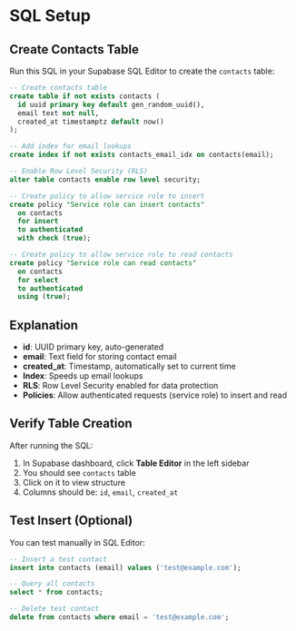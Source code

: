 # SQL Setup

## Create Contacts Table

Run this SQL in your Supabase SQL Editor to create the `contacts` table:

```sql
-- Create contacts table
create table if not exists contacts (
  id uuid primary key default gen_random_uuid(),
  email text not null,
  created_at timestamptz default now()
);

-- Add index for email lookups
create index if not exists contacts_email_idx on contacts(email);

-- Enable Row Level Security (RLS)
alter table contacts enable row level security;

-- Create policy to allow service role to insert
create policy "Service role can insert contacts"
  on contacts
  for insert
  to authenticated
  with check (true);

-- Create policy to allow service role to read contacts
create policy "Service role can read contacts"
  on contacts
  for select
  to authenticated
  using (true);
```

## Explanation

- **id**: UUID primary key, auto-generated
- **email**: Text field for storing contact email
- **created_at**: Timestamp, automatically set to current time
- **Index**: Speeds up email lookups
- **RLS**: Row Level Security enabled for data protection
- **Policies**: Allow authenticated requests (service role) to insert and read

## Verify Table Creation

After running the SQL:

1. In Supabase dashboard, click **Table Editor** in the left sidebar
2. You should see `contacts` table
3. Click on it to view structure
4. Columns should be: `id`, `email`, `created_at`

## Test Insert (Optional)

You can test manually in SQL Editor:

```sql
-- Insert a test contact
insert into contacts (email) values ('test@example.com');

-- Query all contacts
select * from contacts;

-- Delete test contact
delete from contacts where email = 'test@example.com';
```
